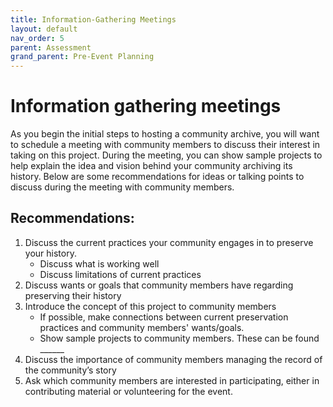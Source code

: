 ```yaml
---
title: Information-Gathering Meetings
layout: default
nav_order: 5
parent: Assessment
grand_parent: Pre-Event Planning
---
```


# Information gathering meetings

As you begin the initial steps to hosting a community archive, you will want to schedule a meeting with community members to discuss their interest in taking on this project. During the meeting, you can show sample projects to help explain the idea and vision behind your community archiving its history. Below are some recommendations for ideas or talking points to discuss during the meeting with community members. 

## Recommendations: 

1. Discuss the current practices your community engages in to preserve your history. 
	- Discuss what is working well 
	- Discuss limitations of current practices 
2. Discuss wants or goals that community members have regarding preserving their history
3. Introduce the concept of this project to community members 
	- If possible, make connections between current preservation practices and community members' wants/goals. 
	- Show sample projects to community members. These can be found ______ 
4. Discuss the importance of community members managing the record of the community’s story 
5. Ask which community members are interested in participating, either in contributing material or volunteering for the event. 
